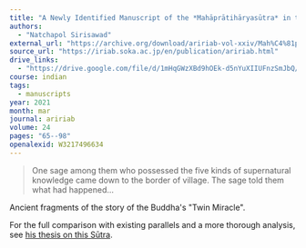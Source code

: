 ```yaml
---
title: "A Newly Identified Manuscript of the *Mahāprātihāryasūtra* in the Gilgit Buddhist Manuscript: A Critical Edition and Translation"
authors:
  - "Natchapol Sirisawad"
external_url: "https://archive.org/download/aririab-vol-xxiv/Mah%C4%81pr%C4%81tih%C4%81ryas%C5%ABtra%20in%20the%20Gilgit%20Buddhist%20Manuscript.pdf"
source_url: "https://iriab.soka.ac.jp/en/publication/aririab.html"
drive_links:
  - "https://drive.google.com/file/d/1mHqGWzXBd9hOEk-d5nYuXIIUFnzSmJbQ/view?usp=drivesdk"
course: indian
tags:
  - manuscripts
year: 2021
month: mar
journal: aririab
volume: 24
pages: "65--98"
openalexid: W3217496634
---
```


> One sage among them who possessed the five kinds of supernatural knowledge came down to the border of village. The sage told them what had happened...

Ancient fragments of the story of the Buddha's "Twin Miracle".

For the full comparison with existing parallels and a more thorough analysis, see [his thesis on this Sūtra](https://edoc.ub.uni-muenchen.de/24595/).
